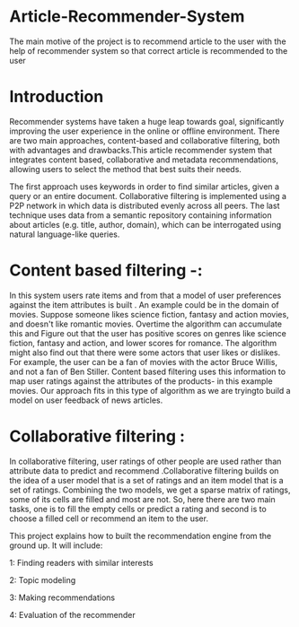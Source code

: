 # Article-Recommender-System

The main motive of the project is to recommend article to the user with the help of recommender system so that correct article is recommended to the user

# Introduction

Recommender systems have taken a huge leap towards goal, significantly improving the user experience in the online or offline environment. There are two main approaches, content-based and collaborative filtering, both with advantages and drawbacks.This article recommender system that integrates content based, collaborative and metadata recommendations, allowing users to select the method that best suits their needs.

The first approach uses keywords in order to find similar articles, given a query or an entire document. Collaborative filtering is implemented using a P2P network in which data is distributed evenly across all peers. The last technique uses data from a semantic repository containing information about articles (e.g. title, author, domain), which can be interrogated using natural language-like queries. 


# Content based filtering -: 

In this system users rate items and from that a model of user preferences against the item attributes is built . An example could be in the domain of movies. Suppose someone likes science fiction, fantasy and action movies, and doesn't like romantic movies. Overtime the algorithm can accumulate this and Figure out that the user has positive scores on genres like science fiction, fantasy and action, and lower scores for romance. The algorithm might also find out that there were some actors that user likes or dislikes. For example, the user can be a fan of movies with the actor Bruce Willis, and not a fan of Ben Stiller. Content based filtering uses this information to map user ratings against the attributes of the products- in this example movies. Our approach fits in this type of algorithm as we are tryingto build a model on user feedback of news articles. 


# Collaborative filtering : 

In collaborative filtering, user ratings of other people are used rather than attribute data to predict and recommend .Collaborative filtering builds on the idea of a user model that is a set of ratings and an item model that is a set of ratings. Combining the two models, we get a sparse matrix of ratings, some of its cells are filled and most are not. So, here there are two main tasks, one is to fill the empty cells or predict a rating and second is to choose a filled cell or recommend an item to the user.

This project explains how to built the recommendation engine from the ground up. It will include:

1: Finding readers with similar interests

2: Topic modeling

3: Making recommendations

4: Evaluation of the recommender
